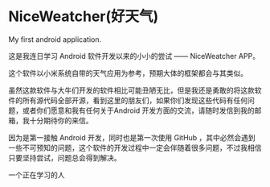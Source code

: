 # NiceWeatcher(好天气)

My first android application.

这是我连日学习 Android 软件开发以来的小小的尝试 —— NiceWeatcher APP。

这个软件以小米系统自带的天气应用为参考，预期大体的框架都会与其类似。

虽然这款软件与大牛们开发的软件相比可能丑陋无比，但是我还是勇敢的将这款软件的所有源代码全部开源，看到这里的朋友们，如果你们发现这些代码有任何问题，或者你们愿意和我有任何关于Android 开发方面的交流，请随时发信到我的邮箱，我十分期待你的来信。

因为是第一接触 Android 开发，同时也是第一次使用 GitHub ，其中必然会遇到一些不可预知的问题，这个软件的开发过程中一定会伴随着很多问题，不过我相信只要坚持尝试，问题总会得到解决。

一个正在学习的人

